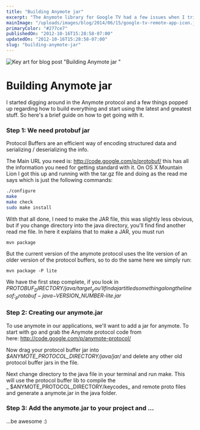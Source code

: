 ```yaml
---
title: "Building Anymote jar"
excerpt: "The Anymote library for Google TV had a few issues when I tried to build it, so for anyone else trying to do the same, this might have a few helpful tips on getting there."
mainImage: "/uploads/images/blog/2014/06/15/google-tv-remote-app-icon.jpg"
primaryColor: "#277ce7"
publishedOn: "2012-10-16T15:28:58-07:00"
updatedOn: "2012-10-16T15:28:58-07:00"
slug: "building-anymote-jar"
---
```

![Key art for blog post "Building Anymote jar "](/uploads/images/blog/2014/06/15/google-tv-remote-app-icon.jpg)

# Building Anymote jar

I started digging around in the Anymote protocol and a few things popped up regarding how to build everything and start using the latest and greatest stuff. So here's a brief guide on how to get going with it.

### Step 1: We need protobuf jar

Protocol Buffers are an efficient way of encoding structured data and serializing / deserializing the info.

The Main URL you need is: <http://code.google.com/p/protobuf/> this has all the information you need for getting standard with it. On OS X Mountain Lion I got this up and running with the tar.gz file and doing as the read me says which is just the following commands:

```bash
./configure
make
make check
sudo make install
```

With that all done, I need to make the JAR file, this was slightly less obvious, but if you change directory into the java directory, you'll find find another read me file. In here it explains that to make a JAR, you must run

```
mvn package
```

But the current version of the anymote protocol uses the lite version of an older version of the protocol buffers, so to do the same here we simply run:

```
mvn package -P lite
```

We have the first step complete, if you look in _$PROTOBUF_DIRECTORY/java/target_ you'll find a jar titled something along the lines of: _protobuf-java-$VERSION_NUMBER-lite.jar_

### Step 2: Creating our anymote.jar

To use anymote in our applications, we'll want to add a jar for anymote. To start with go and grab the Anymote protocol code from here: <http://code.google.com/p/anymote-protocol/>

Now drag your protocol buffer jar into _$ANYMOTE_PROTOCOL_DIRECTORY/java/jar/_ and delete any other old protocol buffer jars in the file.

Next change directory to the java file in your terminal and run make. This will use the protocol buffer lib to compile the _ $ANYMOTE_PROTOCOL_DIRECTORY/keycodes_ and remote proto files and generate a anymote.jar in the java folder.

### Step 3: Add the anymote.jar to your project and ...

...be awesome :)
